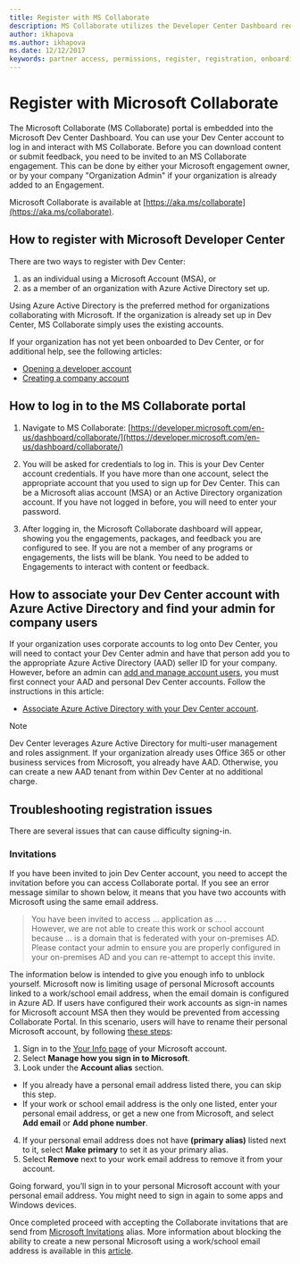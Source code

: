 ```yaml
---
title: Register with MS Collaborate
description: MS Collaborate utilizes the Developer Center Dashboard requiring an individual Microsoft Account (MSA) or an organization with Azure Active Directory set up.
author: ikhapova
ms.author: ikhapova
ms.date: 12/12/2017
keywords: partner access, permissions, register, registration, onboarding, partner feedback, build downloads, downloading specs, bugs, Microsoft Connect, SysDev Bug, Dev Center bugs
---
```


# Register with Microsoft Collaborate

The Microsoft Collaborate (MS Collaborate) portal is embedded into the Microsoft Dev Center Dashboard. You can use your Dev Center account to log in and interact with MS Collaborate.  Before you can download content or submit feedback, you need to be invited to an MS Collaborate engagement. This can be done by either your Microsoft engagement owner, or by your company "Organization Admin" if your organization is already added to an Engagement.

Microsoft Collaborate is available at [https://aka.ms/collaborate](https://aka.ms/collaborate).

## How to register with Microsoft Developer Center

There are two ways to register with Dev Center: 
1. as an individual using a Microsoft Account (MSA), or
2. as a member of an organization with Azure Active Directory set up.  

Using Azure Active Directory is the preferred method for organizations collaborating with Microsoft.  If the organization is already set up in Dev Center, MS Collaborate simply uses the existing accounts.  

If your organization has not yet been onboarded to Dev Center, or for additional help, see the following articles:
- [Opening a developer account](//docs.microsoft.com/en-us/windows/uwp/publish/opening-a-developer-account)
- [Creating a company account](//docs.microsoft.com/en-us/windows/uwp/publish/opening-a-developer-account#additional-guidelines-for-company-accounts)

## How to log in to the MS Collaborate portal

1. Navigate to MS Collaborate: [https://developer.microsoft.com/en-us/dashboard/collaborate/](https://developer.microsoft.com/en-us/dashboard/collaborate/)

2.	You will be asked for credentials to log in. This is your Dev Center account credentials. If you have more than one account, select the appropriate account that you used to sign up for Dev Center. This can be a Microsoft alias account (MSA) or an Active Directory organization account. If you have not logged in before, you will need to enter your password.

3. After logging in, the Microsoft Collaborate dashboard will appear, showing you the engagements, packages, and feedback you are configured to see. If you are not a member of any programs or engagements, the lists will be blank. You need to be added to Engagements to interact with content or feedback. 

## How to associate your Dev Center account with Azure Active Directory and find your admin for company users

If your organization uses corporate accounts to log onto Dev Center, you will need to contact your Dev Center admin and have that person add you to the appropriate Azure Active Directory (AAD) seller ID for your company. However, before an admin can [add and manage account users](//docs.microsoft.com/en-us/windows/uwp/publish/add-users-groups-and-azure-ad-applications), you must first connect your AAD and personal Dev Center accounts. Follow the instructions in this article:
- [Associate Azure Active Directory with your Dev Center account](//docs.microsoft.com/en-us/windows/uwp/publish/associate-azure-ad-with-dev-center).

>[!NOTE]
>Dev Center leverages Azure Active Directory for multi-user management and roles assignment. If your organization already uses Office 365 or other business services from Microsoft, you already have AAD. Otherwise, you can create a new AAD tenant from within Dev Center at no additional charge.


## Troubleshooting registration issues

There are several issues that can cause difficulty signing-in.
### Invitations
If you have been invited to join Dev Center account, you need to accept the invitation before you can access Collaborate portal. If you see an error message similar to shown below, it means that you have two accounts with Microsoft using the same email address. 

> You have been invited to access ... application as ... .<br> 
> However, we are not able to create this work or school account because ... is a domain that is federated with your on-premises AD.<br> 
> Please contact your admin to ensure you are properly configured in your on-premises AD and you can re-attempt to accept this invite.<br>

The information below is intended to give you enough info to unblock yourself.
Microsoft now is limiting usage of personal Microsoft accounts linked to a work/school email address, when the email domain is configured in Azure AD. If users have configured their work accounts as sign-in names for Microsoft account MSA then they would be prevented from accessing Collaborate Portal. In this scenario, users will have to rename their personal Microsoft account, by following [these steps](http://windows.microsoft.com/en-US/Windows/rename-personal-microsoft-account/):

1. Sign in to the [Your Info page](https://account.microsoft.com/profile) of your Microsoft account.
2. Select **Manage how you sign in to Microsoft**.
3. Look under the **Account alias** section.
  * If you already have a personal email address listed there, you can skip this step.
  * If your work or school email address is the only one listed, enter your personal email address, or get a new one from Microsoft, and select **Add email** or **Add phone number**.
 4. If your personal email address does not have **(primary alias)** listed next to it, select **Make primary** to set it as your primary alias.
 5. Select **Remove** next to your work email address to remove it from your account.

Going forward, you’ll sign in to your personal Microsoft account with your personal email address. You might need to sign in again to some apps and Windows devices.

Once completed proceed with accepting the Collaborate invitations that are send from [Microsoft Invitations](mailto:invites@microsoft.com) alias.  More information about blocking the ability to create a new personal Microsoft using a work/school email address is available in this [article](https://cloudblogs.microsoft.com/enterprisemobility/2016/09/15/cleaning-up-the-azure-ad-and-microsoft-account-overlap/).
